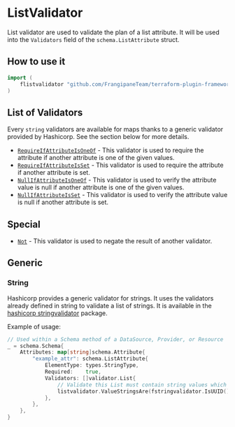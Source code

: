 # ListValidator

List validator are used to validate the plan of a list attribute.
It will be used into the `Validators` field of the `schema.ListAttribute` struct.

## How to use it

```go
import (
    flistvalidator "github.com/FrangipaneTeam/terraform-plugin-framework-validators/listvalidator"
)
```

## List of Validators

Every `string` validators are available for maps thanks to a generic validator provided by Hashicorp. See the section below for more details.

- [`RequireIfAttributeIsOneOf`](../common/require_if_attribute_is_one_of.md) - This validator is used to require the attribute if another attribute is one of the given values.
- [`RequireIfAttributeIsSet`](../common/require_if_attribute_is_set.md) - This validator is used to require the attribute if another attribute is set.
- [`NullIfAttributeIsOneOf`](../common/null_if_attribute_is_one_of.md) - This validator is used to verify the attribute value is null if another attribute is one of the given values.
- [`NullIfAttributeIsSet`](../common/null_if_attribute_is_set.md) - This validator is used to verify the attribute value is null if another attribute is set.

## Special

- [`Not`](not.md) - This validator is used to negate the result of another validator.

## Generic

### String

Hashicorp provides a generic validator for strings. It uses the validators already defined in string to validate a list of strings.
It is available in the [hashicorp stringvalidator](https://github.com/hashicorp/terraform-plugin-framework-validators/tree/main) package.

Example of usage:

```go
// Used within a Schema method of a DataSource, Provider, or Resource
_ = schema.Schema{
    Attributes: map[string]schema.Attribute{
        "example_attr": schema.ListAttribute{
            ElementType: types.StringType,
            Required:    true,
            Validators: []validator.List{
                // Validate this List must contain string values which are at least 3 characters.
                listvalidator.ValueStringsAre(fstringvalidator.IsUUID()),
            },
        },
    },
}
```
